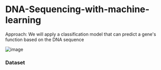 # DNA-Sequencing-with-machine-learning
 Approach: We will apply a classification model that can predict a gene's function based on the DNA sequence 
 
 
 ![image](https://user-images.githubusercontent.com/86415241/135297830-0663e68f-d750-4265-8f9a-4bf671cc1cf9.png)

 
 ### Dataset
